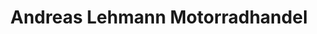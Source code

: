 ---
title: "Andreas Lehmann Motorradhandel"
url: /dorsten/andreas-lehmann-motorradhandel/
shop: Motorrad
---